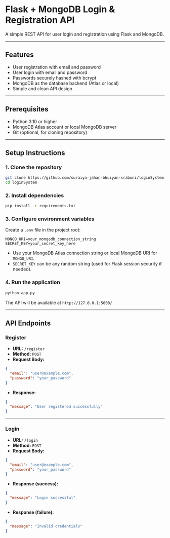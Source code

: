 # Flask + MongoDB Login & Registration API

A simple REST API for user login and registration using Flask and MongoDB.

---

## Features

- User registration with email and password  
- User login with email and password  
- Passwords securely hashed with bcrypt  
- MongoDB as the database backend (Atlas or local)  
- Simple and clean API design

---

## Prerequisites

- Python 3.10 or higher  
- MongoDB Atlas account or local MongoDB server  
- Git (optional, for cloning repository)

---

## Setup Instructions

### 1. Clone the repository

```bash
git clone https://github.com/suraiya-jahan-bhuiyan-sraboni/loginSystem.git
cd loginSystem
````

### 2. Install dependencies

```bash
pip install -r requirements.txt
```

### 3. Configure environment variables

Create a `.env` file in the project root:

```env
MONGO_URI=your_mongodb_connection_string
SECRET_KEY=your_secret_key_here
```

* Use your MongoDB Atlas connection string or local MongoDB URI for `MONGO_URI`.
* `SECRET_KEY` can be any random string (used for Flask session security if needed).

### 4. Run the application

```bash
python app.py
```

The API will be available at `http://127.0.0.1:5000/`

---

## API Endpoints

### Register

* **URL:** `/register`
* **Method:** `POST`
* **Request Body:**

```json
{
  "email": "user@example.com",
  "password": "your_password"
}
```

* **Response:**

```json
{
  "message": "User registered successfully"
}
```

---

### Login

* **URL:** `/login`
* **Method:** `POST`
* **Request Body:**

```json
{
  "email": "user@example.com",
  "password": "your_password"
}
```

* **Response (success):**

```json
{
  "message": "Login successful"
}
```

* **Response (failure):**

```json
{
  "message": "Invalid credentials"
}
```


